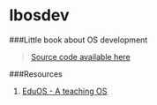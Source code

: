 # lbosdev
###Little book about OS development
> [Source code available here](https://github.com/helino/aenix)


###Resources
1. [EduOS - A teaching OS](http://rwth-os.github.io/eduOS/)
